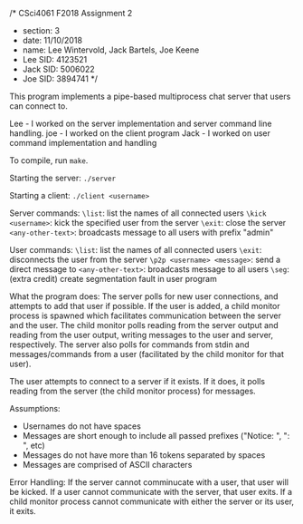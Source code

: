 /* CSci4061 F2018 Assignment 2
* section: 3
* date: 11/10/2018
* name: Lee Wintervold, Jack Bartels, Joe Keene
* Lee SID: 4123521 
* Jack SID: 5006022
* Joe SID: 3894741
*/

This program implements a pipe-based multiprocess chat server that users can connect to.

Lee - I worked on the server implementation and server command line handling.
joe - I worked on the client program
Jack - I worked on user command implementation and handling

To compile, run `make`.

Starting the server: `./server`

Starting a client: `./client <username>`

Server commands:
`\list`: list the names of all connected users
`\kick <username>`: kick the specified user from the server
`\exit`: close the server
`<any-other-text>`: broadcasts message to all users with prefix "admin"

User commands:
`\list`: list the names of all connected users
`\exit`: disconnects the user from the server
`\p2p <username> <message>`: send a direct message to <username>
`<any-other-text>`: broadcasts message to all users
`\seg`: (extra credit) create segmentation fault in user program 

What the program does:
The server polls for new user connections, and attempts to add that user if possible.
If the user is added, a child monitor process is spawned which facilitates communication
between the server and the user. The child monitor polls reading from the server output
and reading from the user output, writing messages to the user and server, respectively.
The server also polls for commands from stdin and messages/commands from a user (facilitated
by the child monitor for that user).

The user attempts to connect to a server if it exists. If it does, it polls reading from the
server (the child monitor process) for messages.

Assumptions:
- Usernames do not have spaces
- Messages are short enough to include all passed prefixes ("Notice: ", "<username>: ", etc)
- Messages do not have more than 16 tokens separated by spaces
- Messages are comprised of ASCII characters

Error Handling:
If the server cannot comminucate with a user, that user will be kicked. If a user cannot 
communicate with the server, that user exits. If a child monitor process cannot communicate
with either the server or its user, it exits.
